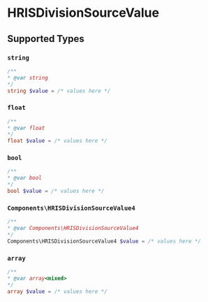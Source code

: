 # HRISDivisionSourceValue


## Supported Types

### `string`

```php
/**
* @var string
*/
string $value = /* values here */
```

### `float`

```php
/**
* @var float
*/
float $value = /* values here */
```

### `bool`

```php
/**
* @var bool
*/
bool $value = /* values here */
```

### `Components\HRISDivisionSourceValue4`

```php
/**
* @var Components\HRISDivisionSourceValue4
*/
Components\HRISDivisionSourceValue4 $value = /* values here */
```

### `array`

```php
/**
* @var array<mixed>
*/
array $value = /* values here */
```

